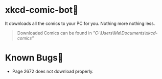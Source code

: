 # xkcd-comic-bot🤖
It downloads all the comics to your PC for you. Nothing more nothing less.

>Downloaded Comics can be found in *"C:\Users\Me\Documents\xkcd-comics"*

# Known Bugs🐛
- Page 2672 does not download properly.
